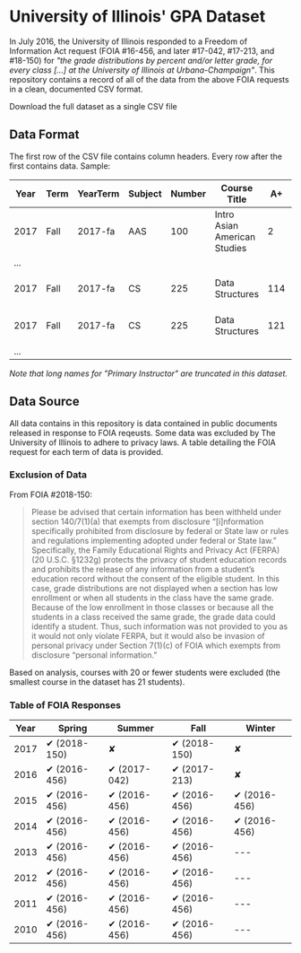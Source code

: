 
# University of Illinois' GPA Dataset

In July 2016, the University of Illinois responded to a Freedom of Information Act request (FOIA #16-456, and later #17-042, #17-213, and #18-150) for *"the grade distributions by percent and/or letter grade, for every class [...] at the University of Illinois at Urbana-Champaign"*.  This repository contains a record of all of the data from the above FOIA requests in a clean, documented CSV format.

Download the full dataset as a single CSV file

## Data Format

The first row of the CSV file contains column headers. Every row after the first contains data. Sample:

| Year | Term | YearTerm | Subject | Number | Course Title | A+ | A | A- | B+ | B | B- | C+ | C | C- | D+ | D | D- | F | W | Primary Instructor |
| ---- | ---- | -------- | ------- | ------ | ------------ | -- | - | -- | -- | - | -- | -- | - | -- | -- | - | -- | - | - | ------------------ |
| 2017 | Fall | 2017-fa | AAS | 100 | Intro Asian American Studies | 2 | 17 | 0 | 6 | 5 | 0 | 1 | 0 | 0 | 0 | 1 | 0 | 0 | 0 | Espiritu, Augusto F |
| ... |
| 2017 | Fall | 2017-fa | CS | 225 | Data Structures | 114 | 47 | 27 | 6 | 28 | 17 | 14 | 18 | 13 | 12 | 9 | 12 | 16 | 2 | Fagen-Ulmschnei, Wade A |
| 2017 | Fall | 2017-fa | CS | 225 | Data Structures | 121 | 40 | 27 | 20 | 29 | 16 | 14 | 24 | 4 | 12 | 14 | 16 | 14 | 4 | Fagen-Ulmschnei, Wade A |
| ... |

*Note that long names for "Primary Instructor" are truncated in this dataset.*


## Data Source

All data contains in this repository is data contained in public documents released in response to FOIA reqeusts.  Some data was excluded by The University of Illinois to adhere to privacy laws.  A table detailing the FOIA request for each term of data is provided.

### Exclusion of Data

From FOIA #2018-150:

> Please be advised that certain information has been withheld under section 140/7(1)(a) that exempts from disclosure “[i]nformation specifically prohibited from disclosure by federal or State law or rules and regulations implementing adopted under federal or State law.” Specifically, the Family Educational Rights and Privacy Act (FERPA) (20 U.S.C. §1232g) protects the privacy of student education records and prohibits the release of any information from a student’s education record without the consent of the eligible student. In this case, grade distributions are not displayed when a section has low enrollment or when all students in the class have the same grade. Because of the low enrollment in those classes or because all the students in a class received the same grade, the grade data could identify a student.  Thus, such information was not provided to you as it would not only violate FERPA, but it would also be invasion of personal privacy under Section 7(1)(c) of FOIA which exempts from disclosure “personal information.” 

Based on analysis, courses with 20 or fewer students were excluded (the smallest course in the dataset has 21 students).

### Table of FOIA Responses

| Year | Spring       | Summer        | Fall         | Winter        |
| ---- | ------------ | ------------- | ------------ | ------------- |
| 2017 | ✔ (2018-150) | ✘            | ✔ (2018-150) | ✘            |   
| 2016 | ✔ (2016-456) | ✔ (2017-042) | ✔ (2017-213) | ✘            |
| 2015 | ✔ (2016-456) | ✔ (2016-456) | ✔ (2016-456) | ✔ (2016-456) |
| 2014 | ✔ (2016-456) | ✔ (2016-456) | ✔ (2016-456) | ✔ (2016-456) |
| 2013 | ✔ (2016-456) | ✔ (2016-456) | ✔ (2016-456) | ---           |
| 2012 | ✔ (2016-456) | ✔ (2016-456) | ✔ (2016-456) | ---           |
| 2011 | ✔ (2016-456) | ✔ (2016-456) | ✔ (2016-456) | ---           |
| 2010 | ✔ (2016-456) | ✔ (2016-456) | ✔ (2016-456) | ---           |

